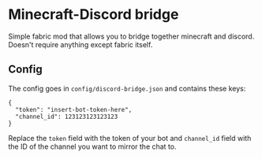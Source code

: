 # Minecraft-Discord bridge

Simple fabric mod that allows you to bridge together minecraft and discord. Doesn't require anything except fabric itself.

## Config

The config goes in `config/discord-bridge.json` and contains these keys:

```
{
  "token": "insert-bot-token-here",
  "channel_id": 123123123123123
}
```

Replace the `token` field with the token of your bot and `channel_id` field with the ID of the channel you want to mirror the chat to.
